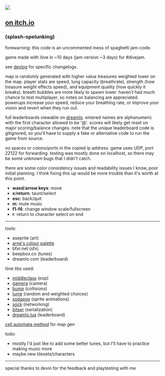 
![](http://i.imgur.com/iyiFosV.gif)
## [on itch.io](https://xhg.itch.io/splahlunking)
### (splash-spelunking)

forewarning: this code is an uncommented mess of spaghetti jam-code.

game made with löve in ~10 days (jam version ~3 days) for #divejam.

see [devlog](https://xhg.itch.io/splahlunking/devlog) for specific changelogs.

map is randomly generated with higher value treasures weighted lower on the map. player stats are speed, lung capacity (breathrate), strength (how treasure weight effects speed), and equipment quality (how quickly it breaks). breath bubbles are more likely to spawn lower. haven't had much chance to test multiplayer, so notes on balancing are appreciated. powerups increase your speed, reduce your breathing rate, or improve your vision and revert when they run out.

full leaderboards viewable on [dreamlo](http://dreamlo.com/lb/593513e8758d1503445e8fbf/pipe). entered names are alphanumeric with the first character allowed to be '@'. scores will likely get reset on major scoring/balance changes. note that the unique leaderboard code is gitignored, so you'll have to supply a fake or alternative code to run the game from source. 

no spaces or colons/ports in the copied ip address. game uses UDP, port 22122 for forwarding. testing was mostly done on localhost, so there may be some unknown bugs that I didn't catch.

there are some color consistency issues and readability issues I know, poor initial planning. I think fixing this up would be more trouble than it's worth at this point.


- **wasd**/**arrow keys**: move
- **x**/**return**: taunt/select
- **esc**: back/quit
- **m**: mute music
- **f1-f4**: change window scale/fullscreen
- **r**: return to character select on end

___

tools:
- aseprite (art)
- [arne's colour palette](https://androidarts.com/palette/16pal.htm)
- bfxr.net (sfx)
- beepbox.co (tunes)
- dreamlo.com (leaderboard)

löve libs used:
- [middleclass](https://github.com/kikito/middleclass) (oop)
- [gamera](https://github.com/kikito/gamera) (camera)
- [bump](https://github.com/kikito/bump.lua) (collisions)
- [lume](https://github.com/rxi/lume/) (random and weighted choices)
- [sodapop](https://github.com/tesselode/sodapop) (sprite animations)
- [sock](https://github.com/camchenry/sock.lua) (networking)
- [bitser](https://github.com/gvx/bitser) (serialization)
- [dreamlo.lua](https://github.com/LucyLucyy97/Dreamlo-Lua) (leaderboard)

[cell automata method](http://www.roguebasin.com/index.php?title=Cellular_Automata_Method_for_Generating_Random_Cave-Like_Levels) for map gen

todo:
- mostly I'd just like to add some better tunes, but I'll have to practice making music more
- maybe new tilesets/characters

___

special thanks to devin for the feedback and playtesting with me



